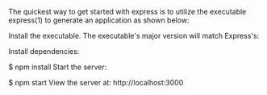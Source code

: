 The quickest way to get started with express is to utilize the executable express(1) to generate an application as shown below:

Install the executable. The executable's major version will match Express's:

Install dependencies:

$ npm install
Start the server:

$ npm start
View the server at: http://localhost:3000
